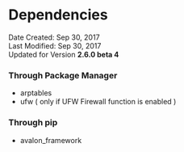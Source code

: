 # Dependencies
Date Created: Sep 30, 2017  
Last Modified: Sep 30, 2017  
Updated for Version **2.6.0 beta 4**


### Through Package Manager
* arptables
* ufw ( only if UFW Firewall function is enabled )

### Through pip
* avalon_framework